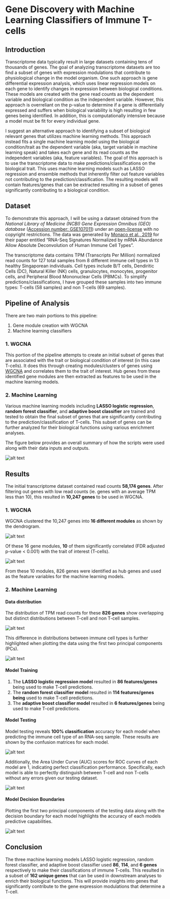 # Gene Discovery with Machine Learning Classifiers of Immune T-cells

## Introduction
Transcriptome data typically result in large datasets containing tens of thousands of genes. The goal of analyzing transcriptome datasets are too find
a subset of genes with expression modulations that contribute to physiological change in the model organism. One such approach is gene differential
expression analysis, which uses linear regression models on each gene to identify changes in expression between biological conditions. These models
are created with the gene read counts as the dependent variable and biological condition as the independent variable. However, this approach is
overreliant on the p-value to determine if a gene is differentially expressed and suffers when biological variability is high resulting in few genes
being identified. In addition, this is computationally intensive because a model must be fit for every individual gene.

I suggest an alternative approach to identifying a subset of biological relevant genes that utilizes machine learning methods. This approach instead
fits a single machine learning model using the biological condition/trait as the dependent variable (aka, target variable in machine learning speak) and
takes each gene and its read counts as the independent variables (aka, feature variables). The goal of this approach is to use the transcriptome
data to make predictions/classifications on the biological trait. This uses machine learning models such as LASSO regression and ensemble methods
that inherently filter out feature variables not contributing to the prediction/classification. The resulting models will contain features/genes
that can be extracted resulting in a subset of genes significantly contributing to a biological condition.

## Dataset
To demonstrate this approach, I will be using a dataset obtained from the *National Library of Medicine (NCBI) Gene Expression Omnibus (GEO) database*
([Accession number: GSE107011](https://www.ncbi.nlm.nih.gov/geo/query/acc.cgi?acc=GSE107011)) under an
[open-license](https://www.ncbi.nlm.nih.gov/geo/info/disclaimer.html) with no copyright restrictions. The data was generated by
[Monaco et al., 2019](https://www.cell.com/cellreports/fulltext/S2211-1247(19)30059-2?_returnURL=https%3A%2F%2Flinkinghub.elsevier.com%2Fretrieve%2Fpii%2FS2211124719300592%3Fshowall%3Dtrue#secsectitle0135)
for their paper entitled “RNA-Seq Signatures Normalized by mRNA Abundance Allow Absolute Deconvolution of Human Immune Cell Types”.

The transcriptome data contains TPM (Transcripts Per Million) normalized read counts for 127 total samples from 8 different immune cell types in 13
healthy Singaporean individuals. Cell types include B/T cells, Dendiritic Cells (DC), Natural Killer (NK) cells, granulocytes, monocytes, progenitor
cells, and Peripheral Blood Mononuclear Cells (PBMCs). To simplify predictions/classifications, I have grouped these samples into two immune types:
T-cells (58 samples) and non T-cells (69 samples).

## Pipeline of Analysis
There are two main portions to this pipeline:

1. Gene module creation with WGCNA
2. Machine learning classifiers

### 1. WGCNA
This portion of the pipeline attempts to create an initial subset of genes that are associated with the trait or biological condition of interest
(in this case T-cells). It does this through creating modules/clusters of genes using
[WGCNA](https://bmcbioinformatics.biomedcentral.com/articles/10.1186/1471-2105-9-559) and correlates them to the trait of interest. Hub genes from
these identified gene modules are then extracted as features to be used in the machine learning models.

### 2. Machine Learning
Various machine learning models including **LASSO logistic regression**, **random forest classifier**, and **adaptive boost classifier** are trained and tested
to obtain the final subset of genes that are significantly contributing to the prediction/classification of T-cells. This subset of genes can be further
analyzed for their biological functions using various enrichment analyses.

The figure below provides an overall summary of how the scripts were used along with their data inputs and outputs.

![alt text](./Visualizations/analysis_pipeline.jpg)

## Results
The initial transcriptome dataset contained read counts **58,174 genes**. After filtering out genes with low read counts (ie. genes with an average TPM
less than 10), this resulted in **10,247 genes** to be used in WGCNA.

### 1. WGCNA
WGCNA clustered the 10,247 genes into **16 different modules** as shown by the dendrogram.

![alt text](./Visualizations/module_dendrogram.jpg)

Of these 16 gene modules, **10** of them significantly correlated (FDR adjusted p-value < 0.001) with the trait of interest (T-cells).

![alt text](./Visualizations/ME_trait_cor_heatmap.jpg)

From these 10 modules, 826 genes were identified as hub genes and used as the feature variables for the machine learning models.

### 2. Machine Learning
#### Data distribution
The distribution of TPM read counts for these **826 genes** show overlapping but distinct distributions between T-cell and non T-cell samples.

![alt text](./Visualizations/gene_expression_distribution.jpg)

This difference in distributions between immune cell types is further highlighted when plotting the data using the first two principal components (PCs).

![alt text](./Visualizations/PCA_gene_expression.jpg)

#### Model Training
1. The **LASSO logistic regression model** resulted in **86 features/genes** being used to make T-cell predictions.
2. The **random forest classifier model** resulted in **114 features/genes being** used to make T-cell predictions.
3. The **adaptive boost classifier model** resulted in **6 features/genes** being used to make T-cell predictions.

#### Model Testing
Model testing reveals **100% classification** accuracy for each model when predicting the immune cell type of an RNA-seq sample. These results are shown
by the confusion matrices for each model.

![alt text](./Visualizations/confusion_matrices.jpg)

Additionally, the Area Under Curve (AUC) scores for ROC curves of each model are 1, indicating perfect classification performance. Specifically,
each model is able to perfectly distinguish between T-cell and non T-cells without any errors given our testing dataset.

![alt text](./Visualizations/ROC_curves.jpg)

#### Model Decision Boundaries
Plotting the first two principal components of the testing data along with the decision boundary for each model highlights the accuracy of each models
predictive capabilities.

![alt text](./Visualizations/model_decision_boundaries.jpg)

## Conclusion
The three machine learning models LASSO logistic regression, random forest classifier, and adaptive boost classifier used **86**, **114**, and **6 genes**
respectively to make their classifications of immune T-cells. This resulted in a subset of **162 unique genes** that can be used in downstream analyses
to enrich their biological functions. This will provide insights into genes that significantly contribute to the gene expression modulations that
determine a T-cell.
